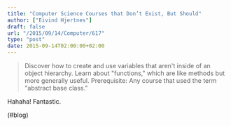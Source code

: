 ```yaml
---
title: "Computer Science Courses that Don’t Exist, But Should"
author: ["Eivind Hjertnes"]
draft: false
url: "/2015/09/14/Computer/617"
type: "post"
date: 2015-09-14T02:00:00+02:00
---
```


> Discover how to create and use variables that aren't inside of an
> object hierarchy. Learn about "functions," which are like methods but
> more generally useful. Prerequisite: Any course that used the term
> "abstract base class."

Hahaha! Fantastic.

(#blog)

